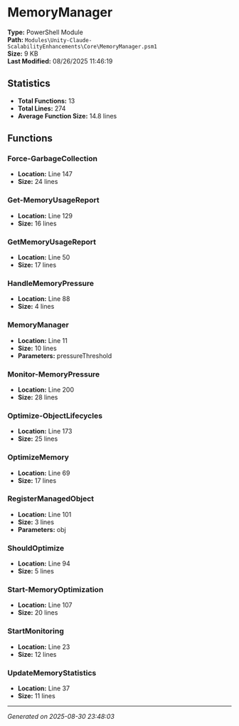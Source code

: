 # MemoryManager

**Type:** PowerShell Module  
**Path:** `Modules\Unity-Claude-ScalabilityEnhancements\Core\MemoryManager.psm1`  
**Size:** 9 KB  
**Last Modified:** 08/26/2025 11:46:19  

## Statistics

- **Total Functions:** 13
- **Total Lines:** 274
- **Average Function Size:** 14.8 lines

## Functions


### Force-GarbageCollection

- **Location:** Line 147
- **Size:** 24 lines

 
### Get-MemoryUsageReport

- **Location:** Line 129
- **Size:** 16 lines

 
### GetMemoryUsageReport

- **Location:** Line 50
- **Size:** 17 lines

 
### HandleMemoryPressure

- **Location:** Line 88
- **Size:** 4 lines

 
### MemoryManager

- **Location:** Line 11
- **Size:** 10 lines
- **Parameters:** pressureThreshold
 
### Monitor-MemoryPressure

- **Location:** Line 200
- **Size:** 28 lines

 
### Optimize-ObjectLifecycles

- **Location:** Line 173
- **Size:** 25 lines

 
### OptimizeMemory

- **Location:** Line 69
- **Size:** 17 lines

 
### RegisterManagedObject

- **Location:** Line 101
- **Size:** 3 lines
- **Parameters:** obj
 
### ShouldOptimize

- **Location:** Line 94
- **Size:** 5 lines

 
### Start-MemoryOptimization

- **Location:** Line 107
- **Size:** 20 lines

 
### StartMonitoring

- **Location:** Line 23
- **Size:** 12 lines

 
### UpdateMemoryStatistics

- **Location:** Line 37
- **Size:** 11 lines



---
*Generated on 2025-08-30 23:48:03*
